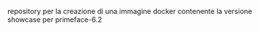 repository per la creazione di una immagine docker contenente la versione showcase per primeface-6.2
